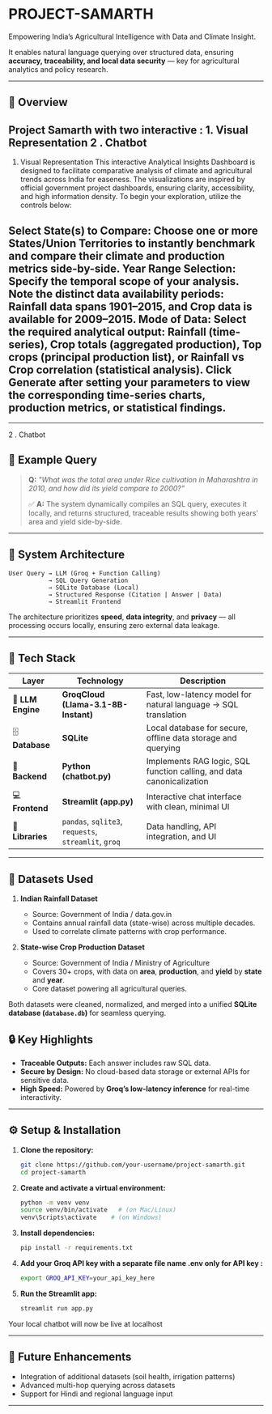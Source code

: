# PROJECT-SAMARTH
Empowering India’s Agricultural Intelligence with Data and Climate Insight.

It enables natural language querying over structured data, ensuring **accuracy, traceability, and local data security** — key for agricultural analytics and policy research.

---

## 🚀 Overview

Project Samarth with two interactive : 1. Visual Representation 2 . Chatbot
---
1. Visual Representation
This interactive Analytical Insights Dashboard is designed to facilitate comparative analysis of climate and agricultural trends across India for easeness. The visualizations are inspired by official government project dashboards, ensuring clarity, accessibility, and high information density. To begin your exploration, utilize the controls below:

Select State(s) to Compare: Choose one or more States/Union Territories to instantly benchmark and compare their climate and production metrics side-by-side.
Year Range Selection: Specify the temporal scope of your analysis. Note the distinct data availability periods: Rainfall data spans 1901–2015, and Crop data is available for 2009–2015.
Mode of Data: Select the required analytical output: Rainfall (time-series), Crop totals (aggregated production), Top crops (principal production list), or Rainfall vs Crop correlation (statistical analysis).
Click Generate after setting your parameters to view the corresponding time-series charts, production metrics, or statistical findings.
---
---
2 . Chatbot
## 🧪 Example Query

> **Q:** *"What was the total area under Rice cultivation in Maharashtra in 2010, and how did its yield compare to 2000?"*  
>  
> ✅ **A:** The system dynamically compiles an SQL query, executes it locally, and returns structured, traceable results showing both years’ area and yield side-by-side.
---

## 🧩 System Architecture

```
User Query → LLM (Groq + Function Calling)
           → SQL Query Generation
           → SQLite Database (Local)
           → Structured Response (Citation | Answer | Data)
           → Streamlit Frontend
```

The architecture prioritizes **speed**, **data integrity**, and **privacy** — all processing occurs locally, ensuring zero external data leakage.

---

## 🧠 Tech Stack

| Layer | Technology | Description |
|-------|-------------|-------------|
| 💬 **LLM Engine** | **GroqCloud (Llama-3.1-8B-Instant)** | Fast, low-latency model for natural language → SQL translation |
| 🗄️ **Database** | **SQLite** | Local database for secure, offline data storage and querying |
| 🧮 **Backend** | **Python (chatbot.py)** | Implements RAG logic, SQL function calling, and data canonicalization |
| 💻 **Frontend** | **Streamlit (app.py)** | Interactive chat interface with clean, minimal UI |
| 🧰 **Libraries** | `pandas`, `sqlite3`, `requests`, `streamlit`, `groq` | Data handling, API integration, and UI |

---

## 🌾 Datasets Used

1. **Indian Rainfall Dataset**  
   - Source: Government of India / data.gov.in  
   - Contains annual rainfall data (state-wise) across multiple decades.  
   - Used to correlate climate patterns with crop performance.

2. **State-wise Crop Production Dataset**  
   - Source: Government of India / Ministry of Agriculture  
   - Covers 30+ crops, with data on **area**, **production**, and **yield** by **state** and **year**.  
   - Core dataset powering all agricultural queries.

Both datasets were cleaned, normalized, and merged into a unified **SQLite database (`database.db`)** for seamless querying.

## 🔒 Key Highlights

- **Traceable Outputs:** Each answer includes raw SQL data.  
- **Secure by Design:** No cloud-based data storage or external APIs for sensitive data.  
- **High Speed:** Powered by **Groq’s low-latency inference** for real-time interactivity.  

---

## ⚙️ Setup & Installation

1. **Clone the repository:**
   ```bash
   git clone https://github.com/your-username/project-samarth.git
   cd project-samarth
   ```

2. **Create and activate a virtual environment:**
   ```bash
   python -m venv venv
   source venv/bin/activate   # (on Mac/Linux)
   venv\Scripts\activate    # (on Windows)
   ```

3. **Install dependencies:**
   ```bash
   pip install -r requirements.txt
   ```

4. **Add your Groq API key with a separate file name .env only for API key :**
   ```bash
   export GROQ_API_KEY=your_api_key_here
   ```

5. **Run the Streamlit app:**
   ```bash
   streamlit run app.py
   ```

Your local chatbot will now be live at localhost

---

## 🧭 Future Enhancements

- Integration of additional datasets (soil health, irrigation patterns)  
- Advanced multi-hop querying across datasets  
- Support for Hindi and regional language input  

---
